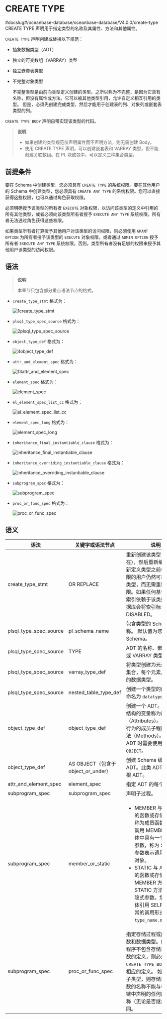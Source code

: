 CREATE TYPE 
================================
#docslug#/oceanbase-database/oceanbase-database/V4.0.0/create-type
CREATE TYPE 声明用于指定类型的名称及其属性、方法和其他属性。

`CREATE TYPE` 声明创建或替换以下规范：

* 抽象数据类型（ADT）

  

* 独立的可变数组（VARRAY）类型

  

* 独立嵌套表类型

  

* 不完整对象类型

  不完整类型是由前向类型定义创建的类型。之所以称为不完整，是因为它具有名称，但没有属性或方法。它可以被其他类型引用，允许自定义相互引用的类型。 但是，必须先创建完成类型，然后才能用于创建表的列、对象列或嵌套表类型的列。
  




`CREATE TYPE BODY` 声明自带实现该类型的代码。
>**说明**
>
>* 如果创建的类型规范仅声明属性而不声明方法，则无需创建 Body。
>* 使用 CREATE TYPE 声明，可以创建嵌套表和 VARRAY 类型，但不能创建关联数组。在 PL 块或包中，可以定义三种集合类型。

  




前提条件 
-------------------------

要在 Schema 中创建类型，您必须具有 `CREATE TYPE` 的系统权限。要在其他用户的 Schema 中创建类型，您必须具有 `CREATE ANY TYPE` 的系统权限。您可以直接获得这些权限，也可以通过角色获取权限。

必须明确授予该类型的所有者 `EXECUTE` 对象权限，以访问该类型的定义中引用的所有其他类型，或者必须向该类型所有者授予 `EXECUTE ANY TYPE` 系统权限。所有者无法通过角色获得这些权限。

如果类型所有者打算授予其他用户对该类型的访问权限，则必须使用 `GRANT OPTION` 为所有者授予该类型的 `EXECUTE` 对象权限，或者通过 `ADMIN OPTION` 授予所有者 `EXECUTE ANY TYPE` 系统权限。否则，类型所有者没有足够的权限来授予其他用户该类型的访问权限。

语法 
-----------------------

>**说明**
>
>本章节只包含部分重点语法节点的格式。

* `create_type_stmt` 格式为：

  ![1create_type_stmt](https://help-static-aliyun-doc.aliyuncs.com/assets/img/zh-CN/2367664161/p244921.png)
  


* `plsql_type_spec_source` 格式为：

  ![2plsql_type_spec_source](https://help-static-aliyun-doc.aliyuncs.com/assets/img/zh-CN/2367664161/p244922.png)
  



* `object_type_def` 格式为：

  ![4object_type_def](https://help-static-aliyun-doc.aliyuncs.com/assets/img/zh-CN/2367664161/p244926.png)
  


* `attr_and_element_spec` 格式为：

  ![13attr_and_element_spec](https://help-static-aliyun-doc.aliyuncs.com/assets/img/zh-CN/9022484161/p244959.png)
  

* `element_spec` 格式为：

  ![element_spec](https://help-static-aliyun-doc.aliyuncs.com/assets/img/zh-CN/9022484161/p244987.png)
  

* `el_element_spec_list_cc` 格式为：

  ![el_element_spec_list_cc](https://help-static-aliyun-doc.aliyuncs.com/assets/img/zh-CN/9022484161/p244988.png)
  

* `element_spec_long` 格式为：

  ![element_spec_long](https://help-static-aliyun-doc.aliyuncs.com/assets/img/zh-CN/0122484161/p244989.png)
  

* `inheritance_final_instantiable_clause` 格式为：

  ![inheritance_final_instantiable_clause](https://help-static-aliyun-doc.aliyuncs.com/assets/img/zh-CN/0122484161/p244995.png)
  

* `inheritance_overriding_instantiable_clause` 格式为：

  ![inheritance_overriding_instantiable_clause](https://help-static-aliyun-doc.aliyuncs.com/assets/img/zh-CN/0122484161/p244999.png)
  

* `subprogram_spec` 格式为：

  ![subprogram_spec](https://help-static-aliyun-doc.aliyuncs.com/assets/img/zh-CN/0122484161/p245004.png)
  

* `proc_or_func_spec` 格式为：

  ![proc_or_func_spec](https://help-static-aliyun-doc.aliyuncs.com/assets/img/zh-CN/1881925161/p247330.png)
  






语义 
-----------------------



|           语法           |            关键字或语法节点            |                                                                                                                                                           说明                                                                                                                                                            |
|------------------------|--------------------------------|-------------------------------------------------------------------------------------------------------------------------------------------------------------------------------------------------------------------------------------------------------------------------------------------------------------------------|
| create_type_stmt       | OR REPLACE                     | 重新创建该类型（如果存在），然后重新编译。 在重新定义类型之前被授予权限的用户仍然可以访问该类型，而无需重新获得权限。如果任何基于函数的索引依赖于该类型，则数据库会将索引标记为 DISABLED。                                                                                                                                                                                                      |
| plsql_type_spec_source | pl_schema_name                 | 包含类型的 Schema 的名称。 默认值为您的 Schema。                                                                                                                                                                                                                                                                                        |
| plsql_type_spec_source | TYPE                           | ADT 的名称、嵌套表类型或 VARRAY 类型。                                                                                                                                                                                                                                                                                               |
| plsql_type_spec_source | varray_type_def                | 将类型创建为元素的有序集合，每个元素具有相同的数据类型。                                                                                                                                                                                                                                                                                            |
| plsql_type_spec_source | nested_table_type_def          | 创建一个类型的嵌套表，命名为 `datatype`。                                                                                                                                                                                                                                                                                              |
| object_type_def        | object_type_def                | 创建一个 ADT。形成数据结构的变量称为属性（Attributes）。定义 ADT 行为的成员子程序称为方法（Methods）。 创建 ADT 时需要使用关键字 `AS OBJECT`。                                                                                                                                                                                                           |
| object_type_def        | AS OBJECT（包含于 object_or_under） | 创建 Schema 级别的 ADT。此类 ADT 有时称为根 ADT。                                                                                                                                                                                                                                                                                     |
| attr_and_element_spec  | element_spec                   | 指定 ADT 的每个属性。                                                                                                                                                                                                                                                                                                           |
| subprogram_spec        | subprogram_spec                | 声明子过程。                                                                                                                                                                                                                                                                                                                  |
| subprogram_spec        | member_or_static               | <ul><li> MEMBER 与 ADT 关联的函数或存储过程，被称为成员函数。通常，调用 MEMBER 方法主体中具有一个隐式第一参数，称为 SELF 。该参数表示调用该方法的对象。   </li><li> STATIC 与 ADT 关联的函数或存储过程。与 MEMBER 方法不同，STATIC 方法没有任何隐式参数。您无法在主体引用 SELF。它们通常的调用形式为 `type_name.method()`。 </li></ul>   |
| subprogram_spec        | proc_or_func_spec              | 指定存储过程或函数的参数和数据类型。如果此子程序不包含存储过程或函数的定义，则必须通过 `CREATE TYPE BODY`命令做相应的定义。 如果要创建子类型，则存储过程或函数的名称不能与在超类型链中声明的任何属性的名称（无论是否继承）相同。                                                                                                                                                                               |



